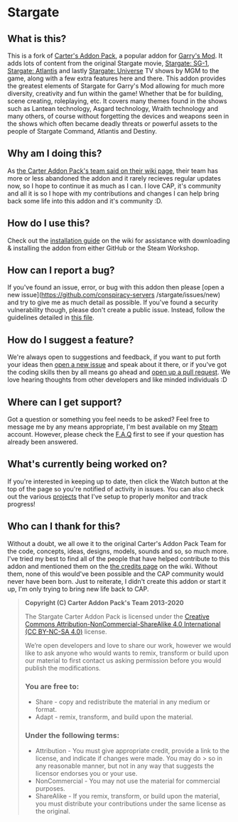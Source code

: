 # Stargate

## What is this?
This is a fork of [Carter's Addon Pack](https://github.com/RafaelDeJongh/cap), a popular addon for [Garry's Mod](https://gmod.facepunch.com/). It adds lots of content from the original Stargate movie, [Stargate: SG-1](https://stargate.fandom.com/wiki/Stargate_SG-1), [Stargate: Atlantis](https://stargate.fandom.com/wiki/Stargate:_Atlantis) and lastly [Stargate: Universe](https://stargate.fandom.com/wiki/Stargate_Universe) TV shows by MGM to the game, along with a few extra features here and there. This addon provides the greatest elements of Stargate for Garry's Mod allowing for much more diversity, creativity and fun within the game! Whether that be for building, scene creating, roleplaying, etc. It covers many themes found in the shows such as Lantean technology, Asgard technology, Wraith technology and many others, of course without forgetting the devices and weapons seen in the shows which often became deadly threats or powerful assets to the people of Stargate Command, Atlantis and Destiny.

## Why am I doing this?
As [the Carter Addon Pack's team said on their wiki page](https://github.com/RafaelDeJongh/cap/wiki#the-future-and-end-of-cap), their team has more or less abandoned the addon and it rarely recieves regular updates now, so I hope to continue it as much as I can. I love CAP, it's community and all it is so I hope with my contributions and changes I can help bring back some life into this addon and it's community :D.

## How do I use this?
Check out the [installation guide](https://github.com/conspiracy-servers/stargate/wiki/Installation-Guide) on the wiki for assistance with downloading & installing the addon from either GitHub or the Steam Workshop. 

## How can I report a bug?
If you've found an issue, error, or bug with this addon then please [open a new issue](https://github.com/conspiracy-servers /stargate/issues/new) and try to give me as much detail as possible. If you've found a security vulnerability though, please don't create a public issue. Instead, follow the guidelines detailed in [this file](https://github.com/conspiracy-servers/stargate/blob/master/SECURITY.md).

## How do I suggest a feature?
We're always open to suggestions and feedback, if you want to put forth your ideas then [open a new issue](https://github.com/conspiracy-servers/stargate/issues/new) and speak about it there, or if you've got the coding skills then by all means go ahead and [open up a pull request](https://github.com/conspiracy-servers/stargate/pulls). We love hearing thoughts from other developers and like minded individuals :D

## Where can I get support?
Got a question or something you feel needs to be asked? Feel free to message me by any means appropriate, I'm best available on my [Steam](https://steamcommunity.com/id/viral32111) account. However, please check the [F.A.Q](https://github.com/conspiracy-servers/stargate/wiki/Frequently-Asked-Questions) first to see if your question has already been answered.

## What's currently being worked on?
If you're interested in keeping up to date, then click the Watch button at the top of the page so you're notified of activity in issues. You can also check out the various [projects](https://github.com/conspiracy-servers/stargate/projects) that I've setup to properly monitor and track progress!

## Who can I thank for this?
Without a doubt, we all owe it to the original Carter's Addon Pack Team for the code, concepts, ideas, designs, models, sounds and so, so much more. I've tried my best to find all of the people that have helped contribute to this addon and mentioned them on the [the credits page](https://github.com/conspiracy-servers/stargate/wiki/Contributor-Credits) on the wiki. Without them, none of this would've been possible and the CAP community would never have been born. Just to reiterate, I didn't create this addon or start it up, I'm only trying to bring new life back to CAP. 

> **Copyright (C) Carter Addon Pack's Team 2013-2020**
> 
> The Stargate Carter Addon Pack is licensed under the [Creative Commons Attribution-NonCommercial-ShareAlike 4.0 International (CC BY-NC-SA 4.0)](https://creativecommons.org/licenses/by-nc-sa/4.0/) license.
> 
> We’re open developers and love to share our work, however we would like to ask anyone who would wants to remix, transform or build upon our material to first contact us asking permission before you would publish the modifications.
>
> ### You are free to:
>
> * Share - copy and redistribute the material in any medium or format.
> * Adapt - remix, transform, and build upon the material.
>
> ### Under the following terms:
>
> * Attribution - You must give appropriate credit, provide a link to the license, and indicate if changes were made. You may do > so in any reasonable manner, but not in any way that suggests the licensor endorses you or your use.
> * NonCommercial - You may not use the material for commercial purposes.
> * ShareAlike - If you remix, transform, or build upon the material, you must distribute your contributions under the same license as the original. 
